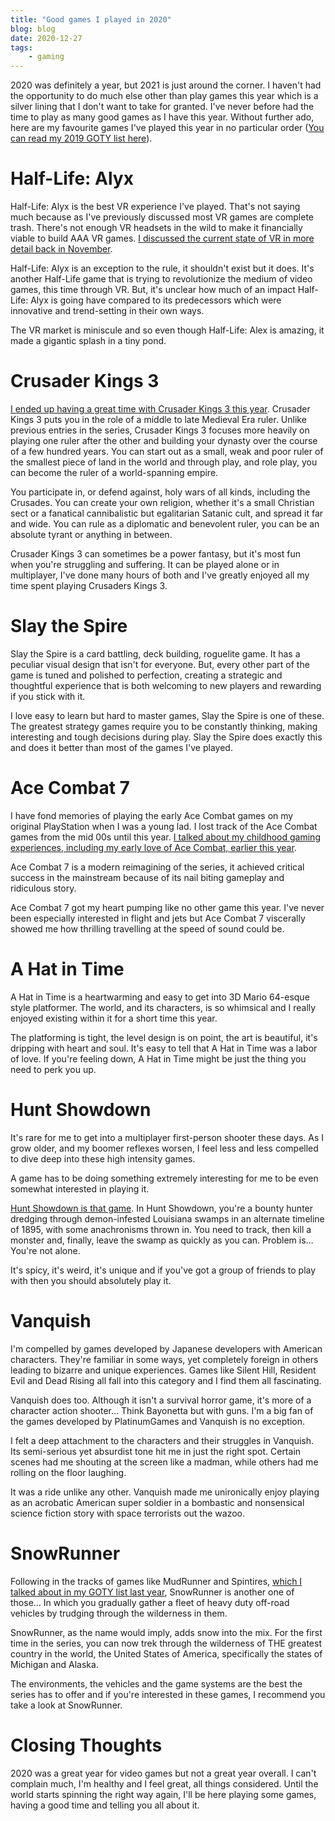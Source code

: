 ```yaml
---
title: "Good games I played in 2020"
blog: blog
date: 2020-12-27
tags:
    - gaming
---
```

2020 was definitely a year, but 2021 is just around the corner. I haven't had the opportunity to do much else other than play games this year which is a silver lining that I don't want to take for granted. I've never before had the time to play as many good games as I have this year. Without further ado, here are my favourite games I've played this year in no particular order ([You can read my 2019 GOTY list here](/blog/2020-01-17/)).


# Half-Life: Alyx
Half-Life: Alyx is the best VR experience I've played. That's not saying much because as I've previously discussed most VR games are complete trash. There's not enough VR headsets in the wild to make it financially viable to build AAA VR games. [I discussed the current state of VR in more detail back in November](/blog/2020-11-07/).

Half-Life: Alyx is an exception to the rule, it shouldn't exist but it does. It's another Half-Life game that is trying to revolutionize the medium of video games, this time through VR. But, it's unclear how much of an impact Half-Life: Alyx is going have compared to its predecessors which were innovative and trend-setting in their own ways.

The VR market is miniscule and so even though Half-Life: Alex is amazing, it made a gigantic splash in a tiny pond.

# Crusader Kings 3
[I ended up having a great time with Crusader Kings 3 this year](/blog/2020-09-13/#a-game-im-currently-playing). Crusader Kings 3 puts you in the role of a middle to late Medieval Era ruler. Unlike previous entries in the series, Crusader Kings 3 focuses more heavily on playing one ruler after the other and building your dynasty over the course of a few hundred years. You can start out as a small, weak and poor ruler of the smallest piece of land in the world and through play, and role play, you can become the ruler of a world-spanning empire.

You participate in, or defend against, holy wars of all kinds, including the Crusades. You can create your own religion, whether it's a small Christian sect or a fanatical cannibalistic but egalitarian Satanic cult, and spread it far and wide. You can rule as a diplomatic and benevolent ruler, you can be an absolute tyrant or anything in between.

Crusader Kings 3 can sometimes be a power fantasy, but it's most fun when you're struggling and suffering. It can be played alone or in multiplayer, I've done many hours of both and I've greatly enjoyed all my time spent playing Crusaders Kings 3.

# Slay the Spire
Slay the Spire is a card battling, deck building, roguelite game. It has a peculiar visual design that isn't for everyone. But, every other part of the game is tuned and polished to perfection, creating a strategic and thoughtful experience that is both welcoming to new players and rewarding if you stick with it.

I love easy to learn but hard to master games, Slay the Spire is one of these. The greatest strategy games require you to be constantly thinking, making interesting and tough decisions during play. Slay the Spire does exactly this and does it better than most of the games I've played.

# Ace Combat 7
I have fond memories of playing the early Ace Combat games on my original PlayStation when I was a young lad. I lost track of the Ace Combat games from the mid 00s until this year. [I talked about my childhood gaming experiences, including my early love of Ace Combat, earlier this year](/blog/2020-09-13/#favorite-game-ive-played-this-year).

Ace Combat 7 is a modern reimagining of the series, it achieved critical success in the mainstream because of its nail biting gameplay and ridiculous story.

Ace Combat 7 got my heart pumping like no other game this year. I've never been especially interested in flight and jets but Ace Combat 7 viscerally showed me how thrilling travelling at the speed of sound could be.

# A Hat in Time
A Hat in Time is a heartwarming and easy to get into 3D Mario 64-esque style platformer. The world, and its characters, is so whimsical and I really enjoyed existing within it for a short time this year.

The platforming is tight, the level design is on point, the art is beautiful, it's dripping with heart and soul. It's easy to tell that A Hat in Time was a labor of love. If you're feeling down, A Hat in Time might be just the thing you need to perk you up.

# Hunt Showdown
It's rare for me to get into a multiplayer first-person shooter these days. As I grow older, and my boomer reflexes worsen, I feel less and less compelled to dive deep into these high intensity games.

A game has to be doing something extremely interesting for me to be even somewhat interested in playing it.

[Hunt Showdown is that game](/blog/2020-09-04/). In Hunt Showdown, you're a bounty hunter dredging through demon-infested Louisiana swamps in an alternate timeline of 1895, with some anachronisms thrown in. You need to track, then kill a monster and, finally, leave the swamp as quickly as you can. Problem is… You're not alone.

It's spicy, it's weird, it's unique and if you've got a group of friends to play with then you should absolutely play it.

# Vanquish
I'm compelled by games developed by Japanese developers with American characters. They're familiar in some ways, yet completely foreign in others leading to bizarre and unique experiences. Games like Silent Hill, Resident Evil and Dead Rising all fall into this category and I find them all fascinating.

Vanquish does too. Although it isn't a survival horror game, it's more of a character action shooter… Think Bayonetta but with guns. I'm a big fan of the games developed by PlatinumGames and Vanquish is no exception.

I felt a deep attachment to the characters and their struggles in Vanquish. Its semi-serious yet absurdist tone hit me in just the right spot. Certain scenes had me shouting at the screen like a madman, while others had me rolling on the floor laughing.

It was a ride unlike any other. Vanquish made me unironically enjoy playing as an acrobatic American super soldier in a bombastic and nonsensical science fiction story with space terrorists out the wazoo.

# SnowRunner
Following in the tracks of games like MudRunner and Spintires, [which I talked about in my GOTY list last year](/blog/2020-01-17/#mudrunner), SnowRunner is another one of those... In which you gradually gather a fleet of heavy duty off-road vehicles by trudging through the wilderness in them.

SnowRunner, as the name would imply, adds snow into the mix. For the first time in the series, you can now trek through the wilderness of THE greatest country in the world, the United States of America, specifically the states of Michigan and Alaska.

The environments, the vehicles and the game systems are the best the series has to offer and if you're interested in these games, I recommend you take a look at SnowRunner.

# Closing Thoughts
2020 was a great year for video games but not a great year overall. I can't complain much, I'm healthy and I feel great, all things considered. Until the world starts spinning the right way again, I'll be here playing some games, having a good time and telling you all about it.
